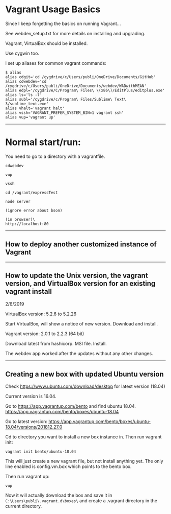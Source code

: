 # Vagrant Usage Basics

Since I keep forgetting the basics on running Vagrant...

See webdev_setup.txt for more details on installing and upgrading.

Vagrant, VirtualBox should be installed.

Use cygwin too.

I set up aliases for common vagrant commands:

    $ alias
    alias cdgit='cd /cygdrive/c/Users/publi/OneDrive/Documents/GitHub'
    alias cdwebdev='cd /cygdrive/c/Users/publi/OneDrive/Documents/webdev/WADwithMEAN'
    alias edpl='/cygdrive/C/Program\ Files\ \(x86\)/EditPlus/editplus.exe'
    alias ls='ls -l'
    alias subl='/cygdrive/c/Program\ Files/Sublime\ Text\ 3/sublime_text.exe'
    alias vhalt='vagrant halt'
    alias vssh='VAGRANT_PREFER_SYSTEM_BIN=1 vagrant ssh'
    alias vup='vagrant up'

-------------------------------------------------------------

# Normal start/run:

You need to go to a directory with a vagrantfile.

    cdwebdev

    vup

    vssh

    cd /vagrant/expressTest

    node server

    (ignore error about bson)

    (in browser)\
    http://localhost:80

-------------------------------------------------------------

## How to deploy another customized instance of Vagrant 

-------------------------------------------------------------


## How to update the Unix version, the vagrant version, and VirtualBox version for an existing vagrant install

2/6/2019

VirtualBox version: 5.2.6 to 5.2.26

Start VirtualBox, will show a notice of new version.  Download and install.

Vagrant version: 2.0.1 to 2.2.3 (64 bit)

Download latest from hashicorp.  MSI file.  Install.

The webdev app worked after the updates without any other changes.

-------------------------------------------------------------

## Creating a new box with updated Ubuntu version

Check https://www.ubuntu.com/download/desktop for latest version (18.04)

Current version is 16.04.

Go to https://app.vagrantup.com/bento and find ubuntu 18.04.  https://app.vagrantup.com/bento/boxes/ubuntu-18.04

Go to latest version: https://app.vagrantup.com/bento/boxes/ubuntu-18.04/versions/201812.27.0

Cd to directory you want to install a new box instance in.  Then run vagrant init:

    vagrant init bento/ubuntu-18.04

This will just create a new vagrant file, but not install anything yet.  The only line enabled is config.vm.box which points to the bento box.

Then run vagrant up:

    vup

Now it will actually download the box and save it in `C:\Users\publi\.vagrant.d\boxes\` and create a .vagrant directory in the current directory.
